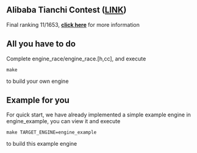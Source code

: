 ## Alibaba Tianchi Contest ([LINK](https://tianchi.aliyun.com/competition/entrance/231689/rankingList))

Final ranking 11/1653, **[click here](https://tianchi.aliyun.com/competition/entrance/231689/rankingList)** for more information

## All you have to do

Complete engine_race/engine_race.[h,cc], and execute

```
make
```
to build your own engine

## Example for you

For quick start, we have already implemented a simple
example engine in engine_example, you can view it and execute

```
make TARGET_ENGINE=engine_example
```
to build this example engine
